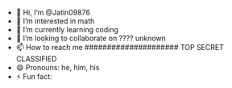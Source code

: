 - 👋 Hi, I’m @Jatin09876
- 👀 I’m interested in math
- 🌱 I’m currently learning coding
- 💞️ I’m looking to collaborate on ???? unknown
- 📫 How to reach me ##################### TOP SECRET CLASSIFIED
- 😄 Pronouns: he, him, his
- ⚡ Fun fact: 

<!---
Jatin09876/Jatin09876 is a ✨ special ✨ repository because its `README.md` (this file) appears on your GitHub profile.
You can click the Preview link to take a look at your changes.
--->
